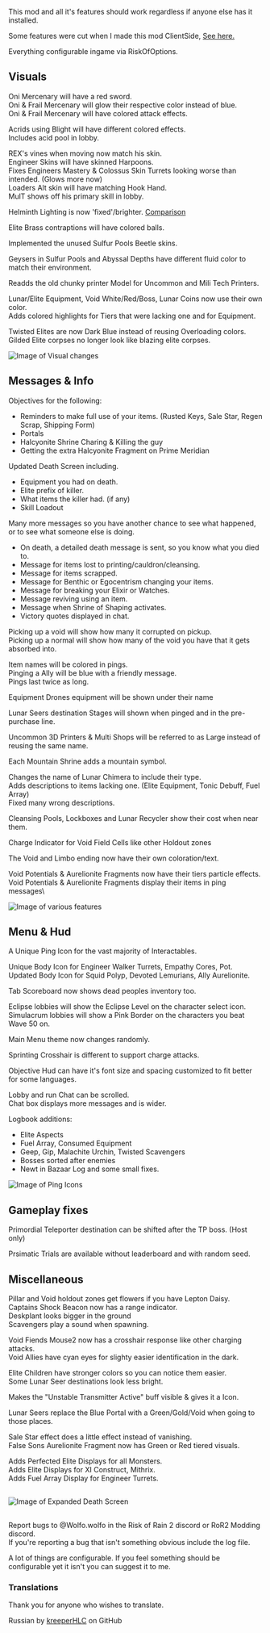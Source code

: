 This mod and all it's features should work regardless if anyone else has it installed.

Some features were cut when I made this mod ClientSide, [See here.](https://thunderstore.io/package/Wolfo/WolfoQoL_OptionalExtras/)

Everything configurable ingame via RiskOfOptions.

## Visuals
Oni Mercenary will have a red sword.\
Oni & Frail Mercenary will glow their respective color instead of blue.\
Oni & Frail Mercenary will have colored attack effects.

Acrids using Blight will have different colored effects.\
Includes acid pool in lobby.

REX's vines when moving now match his skin.\
Engineer Skins will have skinned Harpoons.\
Fixes Engineers Mastery & Colossus Skin Turrets looking worse than intended. (Glows more now)\
Loaders Alt skin will have matching Hook Hand.\
MulT shows off his primary skill in lobby.

Helminth Lighting is now 'fixed'/brighter. [Comparison](https://github.com/WolfoIsBestWolf/ror2-WolfoQualityOfLife/blob/main/modPageImages/helminth.png?raw=true)

Elite Brass contraptions will have colored balls.

Implemented the unused Sulfur Pools Beetle skins.

Geysers in Sulfur Pools and Abyssal Depths have different fluid color to match their environment.

Readds the old chunky printer Model for Uncommon and Mili Tech Printers.

Lunar/Elite Equipment, Void White/Red/Boss, Lunar Coins now use their own color.\
Adds colored highlights for Tiers that were lacking one and for Equipment.

Twisted Elites are now Dark Blue instead of reusing Overloading colors.\
Gilded Elite corpses no longer look like blazing elite corpses.

![Image of Visual changes](https://raw.githubusercontent.com/WolfoIsBestWolf/ror2-WolfoQualityoLlife/main/modPageImages/wqolFeatures2.png)


## Messages & Info
Objectives for the following:
- Reminders to make full use of your items. (Rusted Keys, Sale Star, Regen Scrap, Shipping Form)
- Portals
- Halcyonite Shrine Charing & Killing the guy
- Getting the extra Halcyonite Fragment on Prime Meridian

Updated Death Screen including.
- Equipment you had on death.
- Elite prefix of killer.
- What items the killer had. (if any)
- Skill Loadout

Many more messages so you have another chance to see what happened, or to see what someone else is doing.
- On death, a detailed death message is sent, so you know what you died to.
- Message for items lost to printing/cauldron/cleansing.
- Message for items scrapped.
- Message for Benthic or Egocentrism changing your items.
- Message for breaking your Elixir or Watches.
- Message reviving using an item.
- Message when Shrine of Shaping activates.
- Victory quotes displayed in chat.
 

Picking up a void will show how many it corrupted on pickup.\
Picking up a normal will show how many of the void you have that it gets absorbed into.

Item names will be colored in pings.\
Pinging a Ally will be blue with a friendly message.\
Pings last twice as long.

Equipment Drones equipment will be shown under their name

Lunar Seers destination Stages will shown when pinged and in the pre-purchase line.

Uncommon 3D Printers & Multi Shops will be referred to as Large instead of reusing the same name.

Each Mountain Shrine adds a mountain symbol.
 
Changes the name of Lunar Chimera to include their type.\
Adds descriptions to items lacking one. (Elite Equipment, Tonic Debuff, Fuel Array)\
Fixed many wrong descriptions.

Cleansing Pools, Lockboxes and Lunar Recycler show their cost when near them.

Charge Indicator for Void Field Cells like other Holdout zones

The Void and Limbo ending now have their own coloration/text.

Void Potentials & Aurelionite Fragments now have their tiers particle effects.\
Void Potentials & Aurelionite Fragments display their items in ping messages\

![Image of various features](https://raw.githubusercontent.com/WolfoIsBestWolf/ror2-WolfoQualityoLlife/main/modPageImages/wqolFeatures1.png)
## Menu & Hud
A Unique Ping Icon for the vast majority of Interactables.

Unique Body Icon for Engineer Walker Turrets, Empathy Cores, Pot.\
Updated Body Icon for Squid Polyp, Devoted Lemurians, Ally Aurelionite.

Tab Scoreboard now shows dead peoples inventory too.  

Eclipse lobbies will show the Eclipse Level on the character select icon.\
Simulacrum lobbies will show a Pink Border on the characters you beat Wave 50 on.

Main Menu theme now changes randomly.

Sprinting Crosshair is different to support charge attacks.

Objective Hud can have it's font size and spacing customized to fit better for some languages.

Lobby and run Chat can be scrolled.\
Chat box displays more messages and is wider.

Logbook additions:
- Elite Aspects
- Fuel Array, Consumed Equipment
- Geep, Gip, Malachite Urchin, Twisted Scavengers
- Bosses sorted after enemies
- Newt in Bazaar Log and some small fixes.

![Image of Ping Icons](https://raw.githubusercontent.com/WolfoIsBestWolf/ror2-WolfoQualityoLlife/main/modPageImages/wqolPingIcons.png)
## Gameplay fixes
Primordial Teleporter destination can be shifted after the TP boss. (Host only)

Prsimatic Trials are available without leaderboard and with random seed.


## Miscellaneous
Pillar and Void holdout zones get flowers if you have Lepton Daisy.\
Captains Shock Beacon now has a range indicator.\
Deskplant looks bigger in the ground\
Scavengers play a sound when spawning.

Void Fiends Mouse2 now has a crosshair response like other charging attacks.\
Void Allies have cyan eyes for slighty easier identification in the dark.

Elite Children have stronger colors so you can notice them easier.\
Some Lunar Seer destinations look less bright.

Makes the "Unstable Transmitter Active" buff visible & gives it a Icon.

Lunar Seers replace the Blue Portal with a Green/Gold/Void when going to those places.

Sale Star effect does a little effect instead of vanishing.\
False Sons Aurelionite Fragment now has Green or Red tiered visuals.

Adds Perfected Elite Displays for all Monsters.\
Adds Elite Displays for XI Construct, Mithrix.\
Adds Fuel Array Display for Engineer Turrets.



##
![Image of Expanded Death Screen](https://raw.githubusercontent.com/WolfoIsBestWolf/ror2-WolfoQualityoLlife/main/modPageImages/wqolDeath.png)


##
Report bugs to @Wolfo.wolfo in the Risk of Rain 2 discord or RoR2 Modding discord.\
If you're reporting a bug that isn't something obvious include the log file.

A lot of things are configurable. If you feel something should be configurable yet it isn't you can suggest it to me.



### Translations
Thank you for anyone who wishes to translate.

Russian by [kreeperHLC](https://github.com/kreeperHLC) on GitHub


